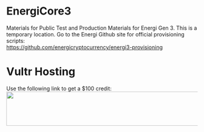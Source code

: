 # EnergiCore3
Materials for Public Test and Production Materials for Energi Gen 3.  This is a temporary location.  Go to the Energi Github site for official provisioning scripts: <br>
https://github.com/energicryptocurrency/energi3-provisioning

# Vultr Hosting
Use the following link to get a $100 credit: <br>
<a href="https://www.vultr.com/?ref=8416836-6G" target="_blank"><img src="https://www.vultr.com/media/banners/banner_728x90.png" width="728" height="90"></a>

